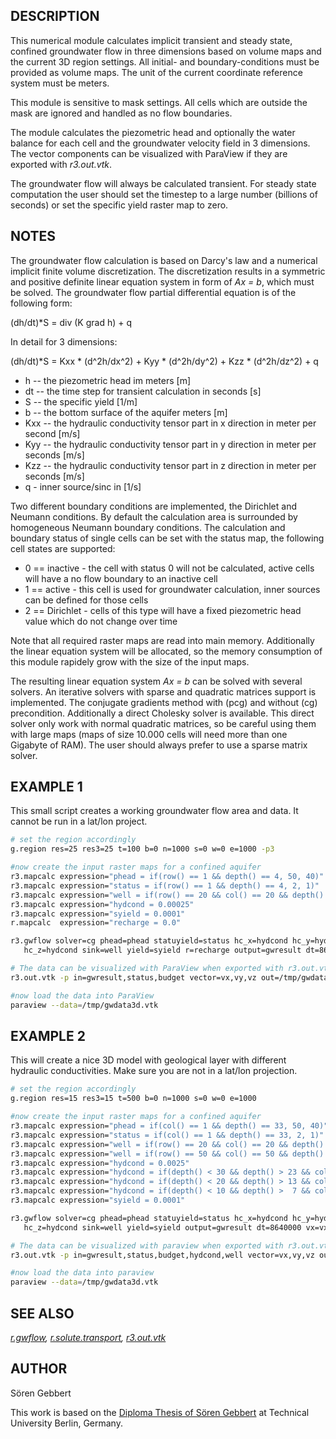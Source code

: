 ## DESCRIPTION

This numerical module calculates implicit transient and steady state,
confined groundwater flow in three dimensions based on volume maps and
the current 3D region settings. All initial- and boundary-conditions
must be provided as volume maps. The unit of the current coordinate
reference system must be meters.

This module is sensitive to mask settings. All cells which are outside
the mask are ignored and handled as no flow boundaries.

The module calculates the piezometric head and optionally the water
balance for each cell and the groundwater velocity field in 3
dimensions. The vector components can be visualized with ParaView if
they are exported with *r3.out.vtk*.

The groundwater flow will always be calculated transient. For steady
state computation the user should set the timestep to a large number
(billions of seconds) or set the specific yield raster map to zero.

## NOTES

The groundwater flow calculation is based on Darcy's law and a numerical
implicit finite volume discretization. The discretization results in a
symmetric and positive definite linear equation system in form of *Ax =
b*, which must be solved. The groundwater flow partial differential
equation is of the following form:

(dh/dt)\*S = div (K grad h) + q

In detail for 3 dimensions:

(dh/dt)\*S = Kxx \* (d^2h/dx^2) + Kyy \* (d^2h/dy^2) + Kzz \*
(d^2h/dz^2) + q

- h -- the piezometric head im meters \[m\]
- dt -- the time step for transient calculation in seconds \[s\]
- S -- the specific yield \[1/m\]
- b -- the bottom surface of the aquifer meters \[m\]
- Kxx -- the hydraulic conductivity tensor part in x direction in meter
  per second \[m/s\]
- Kyy -- the hydraulic conductivity tensor part in y direction in meter
  per seconds \[m/s\]
- Kzz -- the hydraulic conductivity tensor part in z direction in meter
  per seconds \[m/s\]
- q - inner source/sinc in \[1/s\]

Two different boundary conditions are implemented, the Dirichlet and
Neumann conditions. By default the calculation area is surrounded by
homogeneous Neumann boundary conditions. The calculation and boundary
status of single cells can be set with the status map, the following
cell states are supported:

- 0 == inactive - the cell with status 0 will not be calculated, active
  cells will have a no flow boundary to an inactive cell
- 1 == active - this cell is used for groundwater calculation, inner
  sources can be defined for those cells
- 2 == Dirichlet - cells of this type will have a fixed piezometric head
  value which do not change over time

Note that all required raster maps are read into main memory.
Additionally the linear equation system will be allocated, so the memory
consumption of this module rapidely grow with the size of the input
maps.

The resulting linear equation system *Ax = b* can be solved with several
solvers. An iterative solvers with sparse and quadratic matrices support
is implemented. The conjugate gradients method with (pcg) and without
(cg) precondition. Additionally a direct Cholesky solver is available.
This direct solver only work with normal quadratic matrices, so be
careful using them with large maps (maps of size 10.000 cells will need
more than one Gigabyte of RAM). The user should always prefer to use a
sparse matrix solver.

## EXAMPLE 1

This small script creates a working groundwater flow area and data. It
cannot be run in a lat/lon project.

```sh
# set the region accordingly
g.region res=25 res3=25 t=100 b=0 n=1000 s=0 w=0 e=1000 -p3

#now create the input raster maps for a confined aquifer
r3.mapcalc expression="phead = if(row() == 1 && depth() == 4, 50, 40)"
r3.mapcalc expression="status = if(row() == 1 && depth() == 4, 2, 1)"
r3.mapcalc expression="well = if(row() == 20 && col() == 20 && depth() == 2, -0.25, 0)"
r3.mapcalc expression="hydcond = 0.00025"
r3.mapcalc expression="syield = 0.0001"
r.mapcalc  expression="recharge = 0.0"

r3.gwflow solver=cg phead=phead statuyield=status hc_x=hydcond hc_y=hydcond  \
   hc_z=hydcond sink=well yield=syield r=recharge output=gwresult dt=8640000 vx=vx vy=vy vz=vz budget=budget

# The data can be visualized with ParaView when exported with r3.out.vtk
r3.out.vtk -p in=gwresult,status,budget vector=vx,vy,vz out=/tmp/gwdata3d.vtk

#now load the data into ParaView
paraview --data=/tmp/gwdata3d.vtk
```

## EXAMPLE 2

This will create a nice 3D model with geological layer with different
hydraulic conductivities. Make sure you are not in a lat/lon projection.

```sh
# set the region accordingly
g.region res=15 res3=15 t=500 b=0 n=1000 s=0 w=0 e=1000

#now create the input raster maps for a confined aquifer
r3.mapcalc expression="phead = if(col() == 1 && depth() == 33, 50, 40)"
r3.mapcalc expression="status = if(col() == 1 && depth() == 33, 2, 1)"
r3.mapcalc expression="well = if(row() == 20 && col() == 20 && depth() == 3, -0.25, 0)"
r3.mapcalc expression="well = if(row() == 50 && col() == 50 && depth() == 3, -0.25, well)"
r3.mapcalc expression="hydcond = 0.0025"
r3.mapcalc expression="hydcond = if(depth() < 30 && depth() > 23 && col() < 60, 0.000025, hydcond)"
r3.mapcalc expression="hydcond = if(depth() < 20 && depth() > 13 && col() >  7, 0.000025, hydcond)"
r3.mapcalc expression="hydcond = if(depth() < 10 && depth() >  7 && col() < 60, 0.000025, hydcond)"
r3.mapcalc expression="syield = 0.0001"

r3.gwflow solver=cg phead=phead statuyield=status hc_x=hydcond hc_y=hydcond  \
   hc_z=hydcond sink=well yield=syield output=gwresult dt=8640000 vx=vx vy=vy vz=vz budget=budget

# The data can be visualized with paraview when exported with r3.out.vtk
r3.out.vtk -p in=gwresult,status,budget,hydcond,well vector=vx,vy,vz out=/tmp/gwdata3d.vtk

#now load the data into paraview
paraview --data=/tmp/gwdata3d.vtk
```

## SEE ALSO

*[r.gwflow](r.gwflow.md), [r.solute.transport](r.solute.transport.md),
[r3.out.vtk](r3.out.vtk.md)*

## AUTHOR

Sören Gebbert

This work is based on the [Diploma Thesis of Sören Gebbert](https://grass.osgeo.org/gdp/hydrology/gebbert2007_diplom_stroemung_grass_gis.pdf)
at Technical University Berlin, Germany.
